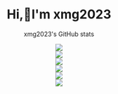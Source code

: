 <h1 align="center">Hi,👋I'm xmg2023</h1>
<p align="center">xmg2023's GitHub stats
  <div align="center"> <img src="https://github-readme-stats.vercel.app/api?username=ml112265&show_icons=true&theme=highcontrast" /> </div>
  <div align="center"> <img src="https://github-readme-stats.vercel.app/api/top-langs/?username=ml112265" /> </div>
  <div align="center"> <img src="https://github-profile-trophy.vercel.app/?username=ml112265" /> </div>
  <div align="center"> <img src="https://github-readme-streak-stats.herokuapp.com/?user=ml112265" /> </div>
  <div align="center"> <img src="https://github-readme-activity-graph.vercel.app/graph?username=ml112265&theme=xcode" /> </div>
  <div align="center"> <a href="https://blog.ytadx.cn/"> <img src="https://readme-typing-svg.herokuapp.com/?lines=今日事，今日毕!;活着就是一个个无可替代的;日子的累积;小马同学祝您今天愉快!&center=true&size=27"> </a> </div>
</p>
